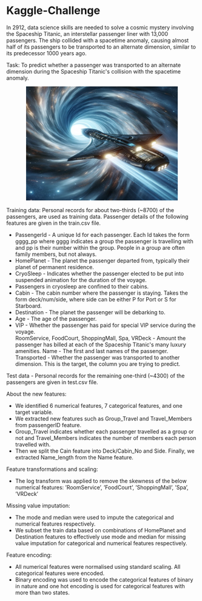# Kaggle-Challenge

In 2912, data science skills are needed to solve a cosmic mystery involving the Spaceship Titanic, an interstellar passenger liner with 13,000 passengers. The ship collided with a spacetime anomaly, causing almost half of its passengers to be transported to an alternate dimension, similar to its predecessor 1000 years ago.

Task: To predict whether a passenger was transported to an alternate dimension during the Spaceship Titanic's collision with the spacetime anomaly.

<div align="center">
<img src="Image_01.jpg" alt="" width="400" height="300">
</div>

Training data: Personal records for about two-thirds (~8700) of the passengers, are used as training data. Passenger details of the following features are given in the train.csv file.

<ul>
<li>PassengerId - A unique Id for each passenger. Each Id takes the form gggg_pp where gggg indicates a group the passenger is travelling with and pp is their number within the group. People in a group are often family members, but not always.</li>
<li>HomePlanet - The planet the passenger departed from, typically their planet of permanent residence.</li>
<li>CryoSleep - Indicates whether the passenger elected to be put into suspended animation for the duration of the voyage.</li> <li>Passengers in cryosleep are confined to their cabins.</li>
<li>Cabin - The cabin number where the passenger is staying. Takes the form deck/num/side, where side can be either P for Port or S for Starboard. </li>
<li>Destination - The planet the passenger will be debarking to.</li>
<li>Age - The age of the passenger.</li>
<li>VIP - Whether the passenger has paid for special VIP service during the voyage.</li>
RoomService, FoodCourt, ShoppingMall, Spa, VRDeck - Amount the passenger has billed at each of the Spaceship Titanic's many luxury amenities.</li>
Name - The first and last names of the passenger.
Transported - Whether the passenger was transported to another dimension. This is the target, the column you are trying to predict.
</ul>

Test data - Personal records for the remaining one-third (~4300) of the passengers are given in test.csv file.

About the new features: 
<ul>
<li> We identified 6 numerical features, 7 categorical features, and one target variable. </li>
<li> We extracted new features such as Group_Travel and Travel_Members from passengerID feature. </li>
<li> Group_Travel indicates whether each passenger travelled as a group or not and Travel_Members indicates the number of members each person travelled with. </li>
<li> Then we split the Cain feature into Deck/Cabin_No and Side. Finally, we extracted Name_length from the Name feature. </li>
</ul>

Feature transformations and scaling:<ul>
<li>The log transform was applied to remove the skewness of the below numerical features: ’RoomService’, ’FoodCourt’, ’ShoppingMall’, ’Spa’, ’VRDeck’</li>
</ul>

Missing value imputation: 
<ul>
<li> The mode and median were used to impute the categorical and numerical features respectively. </li>
<li> We subset the train data based on combinations of HomePlanet and Destination features to effectively use mode and median for missing value imputation for categorical and numerical features respectively.</li>
</ul>
Feature encoding:
<ul>
<li>All numerical features were normalised using standard scaling. All categorical features were encoded.</li>
<li>Binary encoding was used to encode the categorical features of binary in nature and one hot encoding is used for categorical features with more than two states.</li>
</ul>
